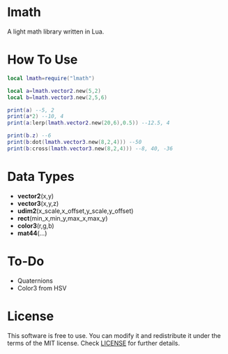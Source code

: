 # lmath
A light math library written in Lua.

# How To Use
```lua
local lmath=require("lmath")

local a=lmath.vector2.new(5,2)
local b=lmath.vector3.new(2,5,6)

print(a) --5, 2
print(a*2) --10, 4
print(a:lerp(lmath.vector2.new(20,6),0.5)) --12.5, 4

print(b.z) --6
print(b:dot(lmath.vector3.new(8,2,4))) --50
print(b:cross(lmath.vector3.new(8,2,4))) --8, 40, -36
```

# Data Types

- **vector2**(x,y)
- **vector3**(x,y,z)
- **udim2**(x_scale,x_offset,y_scale,y_offset)
- **rect**(min_x,min_y,max_x,max_y)
- **color3**(r,g,b)
- **mat44**(...)

# To-Do

- Quaternions
- Color3 from HSV

# License
This software is free to use. You can modify it and redistribute it under the terms of the 
MIT license. Check [LICENSE](LICENSE) for further details.
